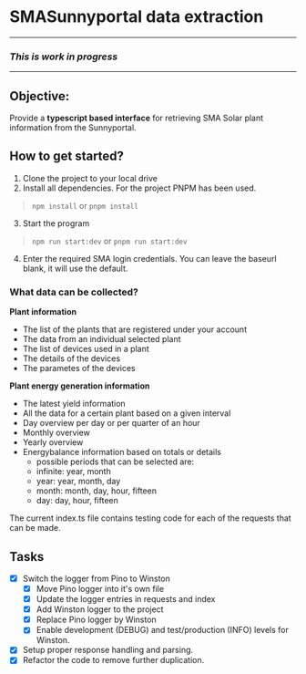 # SMASunnyportal data extraction

---

### **_This is work in progress_**

---

## Objective:

Provide a **typescript based interface** for retrieving SMA Solar plant information from the Sunnyportal.

## How to get started?

1. Clone the project to your local drive
2. Install all dependencies. For the project PNPM has been used.

> `npm install` or `pnpm install`

3. Start the program

> `npm run start:dev` or `pnpm run start:dev`

4. Enter the required SMA login credentials. You can leave the baseurl blank, it will use the default.

### What data can be collected?

**Plant information**

- The list of the plants that are registered under your account
- The data from an individual selected plant
- The list of devices used in a plant
- The details of the devices
- The parametes of the devices

**Plant energy generation information**

- The latest yield information
- All the data for a certain plant based on a given interval
- Day overview per day or per quarter of an hour
- Monthly overview
- Yearly overview
- Energybalance information based on totals or details
  - possible periods that can be selected are:
  - infinite: year, month
  - year: year, month, day
  - month: month, day, hour, fifteen
  - day: day, hour, fifteen

The current index.ts file contains testing code for each of the requests that can be made.

## Tasks

- [x] Switch the logger from Pino to Winston
  - [x] Move Pino logger into it's own file
  - [x] Update the logger entries in requests and index
  - [x] Add Winston logger to the project
  - [x] Replace Pino logger by Winston
  - [x] Enable development (DEBUG) and test/production (INFO) levels for Winston.
- [x] Setup proper response handling and parsing.
- [x] Refactor the code to remove further duplication.
